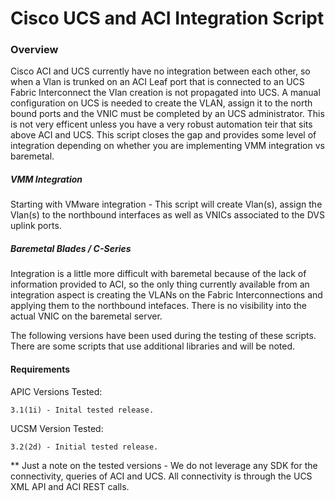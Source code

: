 # Cisco UCS and ACI Integration Script


### Overview
Cisco ACI and UCS currently have no integration between each other, so when a Vlan is trunked on an
ACI Leaf port that is connected to an UCS Fabric Interconnect the Vlan creation is not propagated
into UCS. A manual configuration on UCS is needed to create the VLAN, assign it to the north bound ports and the VNIC
must be completed by an UCS administrator. This is not very efficent unless you have a very robust automation teir
that sits above ACI and UCS. This script closes the gap and provides some level of integration depending on whether
you are implementing VMM integration vs baremetal.

##### VMM Integration
Starting with VMware integration - This script will create Vlan(s), assign the Vlan(s) to the northbound interfaces as well as
VNICs associated to the DVS uplink ports.


##### Baremetal Blades / C-Series
Integration is a little more difficult with baremetal because of the lack of information provided to ACI, so the only
thing currently available from an integration aspect is creating the VLANs on the Fabric Interconnections and applying them
to the northbound intefaces. There is no visibility into the actual VNIC on the baremetal server.

The following versions have been used during the testing of these scripts. There are some
scripts that use additional libraries and will be noted.

#### Requirements

APIC Versions Tested:

	3.1(1i) - Inital tested release.

UCSM Version Tested:

    3.2(2d) - Initial tested release.

** Just a note on the tested versions - We do not leverage any SDK for the connectivity, queries of ACI and UCS. All connectivity
is through the UCS XML API and ACI REST calls.

